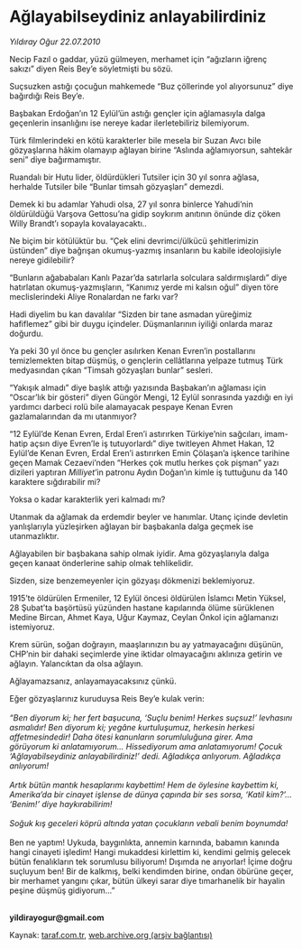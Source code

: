 # Ağlayabilseydiniz anlayabilirdiniz

*Yıldıray Oğur 22.07.2010*

<div class="yazi"><p>Necip Fazıl o gaddar, yüzü gülmeyen, merhamet için “ağızların iğrenç sakızı” diyen Reis Bey’e söyletmişti bu sözü.</p>
<p>Suçsuzken astığı çocuğun mahkemede “Buz çöllerinde yol alıyorsunuz” diye bağırdığı Reis Bey’e. </p>
<p>Başbakan Erdoğan’ın 12 Eylül’ün astığı gençler için ağlamasıyla dalga geçenlerin insanlığını ise nereye kadar ilerletebiliriz bilemiyorum.</p>
<p>Türk filmlerindeki en kötü karakterler bile mesela bir Suzan Avcı bile gözyaşlarına hâkim olamayıp ağlayan birine “Aslında ağlamıyorsun, sahtekâr seni” diye bağırmamıştır.</p>
<p>Ruandalı bir Hutu lider, öldürdükleri Tutsiler için 30 yıl sonra ağlasa, herhalde Tutsiler bile “Bunlar timsah gözyaşları” demezdi.</p>
<p>Demek ki bu adamlar Yahudi olsa, 27 yıl sonra binlerce Yahudi’nin öldürüldüğü Varşova Gettosu’na gidip soykırım anıtının önünde diz çöken Willy Brandt’ı sopayla kovalayacaktı..</p>
<p>Ne biçim bir kötülüktür bu. “Çek elini devrimci/ülkücü şehitlerimizin üstünden” diye bağrışan okumuş-yazmış insanların bu kabile ideolojisiyle nereye gidilebilir?</p>
<p>“Bunların ağababaları Kanlı Pazar’da satırlarla solculara saldırmışlardı” diye hatırlatan okumuş-yazmışların, “Kanımız yerde mi kalsın oğul” diyen töre meclislerindeki Aliye Ronalardan ne farkı var?</p>
<p>Hadi diyelim bu kan davalılar “Sizden bir tane asmadan yüreğimiz hafiflemez” gibi bir duygu içindeler. Düşmanlarının iyiliği onlarda maraz doğurdu. </p>
<p>Ya peki 30 yıl önce bu gençler asılırken Kenan Evren’in postallarını temizlemekten bitap düşmüş, o gençlerin cellâtlarına yelpaze tutmuş Türk medyasından çıkan “Timsah gözyaşları bunlar” sesleri.</p>
<p>“Yakışık almadı” diye başlık attığı yazısında Başbakan’ın ağlaması için “Oscar’lık bir gösteri” diyen Güngör Mengi, 12 Eylül sonrasında yazdığı en iyi yardımcı darbeci rolü bile alamayacak pespaye Kenan Evren gazlamalarından da mı utanmıyor? </p>
<p>“12 Eylül’de Kenan Evren, Erdal Eren’i astırırken Türkiye’nin sağcıları, imam-hatip açsın diye Evren’le iş tutuyorlardı” diye twitleyen Ahmet Hakan, 12 Eylül’de Kenan Evren, Erdal Eren’i astırırken Emin Çölaşan’a işkence tarihine geçen Mamak Cezaevi’nden “Herkes çok mutlu herkes çok pişman” yazı dizileri yaptıran <i>Milliyet</i>’in patronu Aydın Doğan’ın kimle iş tuttuğunu da 140 karaktere sığdırabilir mi?</p>
<p>Yoksa o kadar karakterlik yeri kalmadı mı?     </p>
<p>Utanmak da ağlamak da erdemdir beyler ve hanımlar. Utanç içinde devletin yanlışlarıyla yüzleşirken ağlayan bir başbakanla dalga geçmek ise utanmazlıktır.</p>
<p>Ağlayabilen bir başbakana sahip olmak iyidir. Ama gözyaşlarıyla dalga geçen kanaat önderlerine sahip olmak tehlikelidir.</p>
<p>Sizden, size benzemeyenler için gözyaşı dökmenizi beklemiyoruz. </p>
<p>1915’te öldürülen Ermeniler, 12 Eylül öncesi öldürülen İslamcı Metin Yüksel, 28 Şubat’ta başörtüsü yüzünden hastane kapılarında ölüme sürüklenen Medine Bircan, Ahmet Kaya, Uğur Kaymaz, Ceylan Önkol için ağlamanızı istemiyoruz. </p>
<p>Krem sürün, soğan doğrayın, maaşlarınızın bu ay yatmayacağını düşünün, CHP’nin bir dahaki seçimlerde yine iktidar olmayacağını aklınıza getirin ve ağlayın. Yalancıktan da olsa ağlayın. </p>
<p>Ağlayamazsanız, anlayamayacaksınız çünkü.</p>
<p>Eğer gözyaşlarınız kuruduysa Reis Bey’e kulak verin:<br/><br/><i>“Ben diyorum ki; her fert başucuna, ‘Suçlu benim! Herkes suçsuz!’ levhasını asmalıdır! Ben diyorum ki; yegâne kurtuluşumuz, herkesin herkesi affetmesindedir! Daha ötesi kanunların sorumluluğuna girer. Ama görüyorum ki anlatamıyorum... Hissediyorum ama anlatamıyorum! Çocuk ‘Ağlayabilseydiniz anlayabilirdiniz!’ dedi. Ağladıkça anlıyorum. Ağladıkça anlıyorum!<br/><br/></i><i>Artık bütün mantık hesaplarımı kaybettim! Hem de öylesine kaybettim ki, Amerika’da bir cinayet işlense de dünya çapında bir ses sorsa, ‘Katil kim?’... ‘Benim!’ diye haykırabilirim!<br/><br/></i><i>Soğuk kış geceleri köprü altında yatan çocukların vebali benim boynumda! <br/><br/></i>Ben ne yaptım! Uykuda, baygınlıkta, annemin karnında, babamın kanında hangi cinayeti işledim! Hangi mukaddesi kirlettim ki, kendimi gelmiş gelecek bütün fenalıkların tek sorumlusu biliyorum! Dışımda ne arıyorlar! İçime doğru suçluyum ben! Bir de kalkmış, belki kendimden birine, ondan öbürüne geçer, bir merhamet yangını çıkar, bütün ülkeyi sarar diye tımarhanelik bir hayalin peşine düşmüş gidiyorum...”</p>
<p><b><br/>yildirayogur@gmail.com</b></p></div>

Kaynak: [taraf.com.tr](http://www.taraf.com.tr:80/yildiray-ogur/makale-aglayabilseydiniz-anlayabilirdiniz.htm), [web.archive.org (arşiv bağlantısı)](http://web.archive.org/web/20100725004622/http://www.taraf.com.tr:80/yildiray-ogur/makale-aglayabilseydiniz-anlayabilirdiniz.htm)
